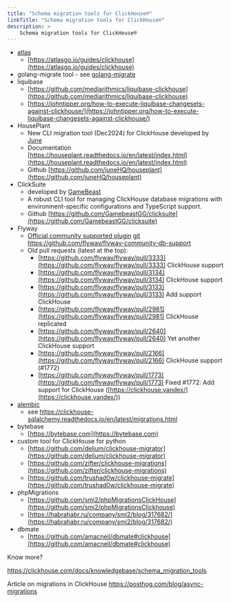 ```yaml
---
title: "Schema migration tools for ClickHouse®"
linkTitle: "Schema migration tools for ClickHouse®"
description: >
    Schema migration tools for ClickHouse®
---
```

* [atlas](https://atlasgo.io)
  * [https://atlasgo.io/guides/clickhouse](https://atlasgo.io/guides/clickhouse)
* golang-migrate tool - see [golang-migrate](./golang-migrate)
* liquibase
  * [https://github.com/mediarithmics/liquibase-clickhouse](https://github.com/mediarithmics/liquibase-clickhouse)
  * [https://johntipper.org/how-to-execute-liquibase-changesets-against-clickhouse/](https://johntipper.org/how-to-execute-liquibase-changesets-against-clickhouse/)
* HousePlant
  * New CLI migration tool (Dec2024) for ClickHouse developed by [June](https://june.so)
  * Documentation [https://houseplant.readthedocs.io/en/latest/index.html](https://houseplant.readthedocs.io/en/latest/index.html)
  * Github [https://github.com/juneHQ/houseplant](https://github.com/juneHQ/houseplant)
* ClickSuite
  * developed by [GameBeast](https://www.gamebeast.gg/)
  * A robust CLI tool for managing ClickHouse database migrations with environment-specific configurations and TypeScript support.
  * Github [https://github.com/GamebeastGG/clicksuite](https://github.com/GamebeastGG/clicksuite) 
* Flyway
  * [Official community supported plugin](https://documentation.red-gate.com/flyway/flyway-cli-and-api/supported-databases/clickhouse-database) [git](https://github.com/flyway/flyway-community-db-support/tree/main/flyway-database-clickhouse) https://github.com/flyway/flyway-community-db-support
  * Old pull requests (latest at the top):
    * [https://github.com/flyway/flyway/pull/3333](https://github.com/flyway/flyway/pull/3333) СlickHouse support
    * [https://github.com/flyway/flyway/pull/3134](https://github.com/flyway/flyway/pull/3134) СlickHouse support
    * [https://github.com/flyway/flyway/pull/3133](https://github.com/flyway/flyway/pull/3133) Add support ClickHouse
    * [https://github.com/flyway/flyway/pull/2981](https://github.com/flyway/flyway/pull/2981) ClickHouse replicated
    * [https://github.com/flyway/flyway/pull/2640](https://github.com/flyway/flyway/pull/2640) Yet another ClickHouse support
    * [https://github.com/flyway/flyway/pull/2166](https://github.com/flyway/flyway/pull/2166) ClickHouse support (\#1772)
    * [https://github.com/flyway/flyway/pull/1773](https://github.com/flyway/flyway/pull/1773) Fixed \#1772: Add support for ClickHouse ([https://clickhouse.yandex/](https://clickhouse.yandex/))
* [alembic](https://alembic.sqlalchemy.org/en/latest/)
  * see https://clickhouse-sqlalchemy.readthedocs.io/en/latest/migrations.html
* bytebase
  * [https://bytebase.com](https://bytebase.com)
* custom tool for ClickHouse for python
  * [https://github.com/delium/clickhouse-migrator](https://github.com/delium/clickhouse-migrator)
  * [https://github.com/zifter/clickhouse-migrations](https://github.com/zifter/clickhouse-migrations)
  * [https://github.com/trushad0w/clickhouse-migrate](https://github.com/trushad0w/clickhouse-migrate)
* phpMigrations
  * [https://github.com/smi2/phpMigrationsClickHouse](https://github.com/smi2/phpMigrationsClickhouse)
  * [https://habrahabr.ru/company/smi2/blog/317682/](https://habrahabr.ru/company/smi2/blog/317682/)
* dbmate
  * [https://github.com/amacneil/dbmate#clickhouse](https://github.com/amacneil/dbmate#clickhouse)

Know more?

https://clickhouse.com/docs/knowledgebase/schema_migration_tools

Article on migrations in ClickHouse
https://posthog.com/blog/async-migrations
